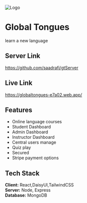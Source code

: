 
![Logo](https://i.ibb.co/YWT1fV2/logo.png)


# Global Tongues

learn a new language

## Server Link
https://github.com/saadrafi/gtServer


## Live Link

https://globaltongues-e7a02.web.app/


## Features

- Online language courses
- Student Dashboard
- Admin Dashboard
- Instructor Dashboard
- Central users manage
- Quiz play
- Secured 
- Stripe payment options 



## Tech Stack

**Client:** React,DaisyUI,TailwindCSS  
**Server:** Node, Express   
**Database:** MongoDB


